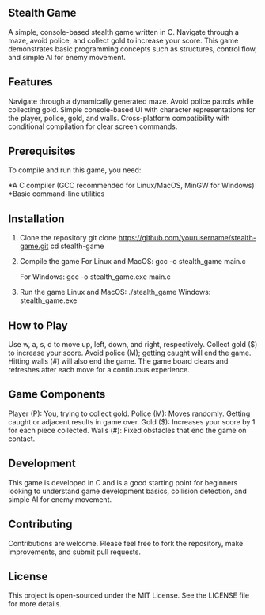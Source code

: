 ## Stealth Game
A simple, console-based stealth game written in C. Navigate through a maze, avoid police, and collect gold to increase your score. This game demonstrates basic programming concepts such as structures, control flow, and simple AI for enemy movement.

## Features
Navigate through a dynamically generated maze.
Avoid police patrols while collecting gold.
Simple console-based UI with character representations for the player, police, gold, and walls.
Cross-platform compatibility with conditional compilation for clear screen commands.

## Prerequisites
To compile and run this game, you need:

*A C compiler (GCC recommended for Linux/MacOS, MinGW for Windows)
*Basic command-line utilities

## Installation
1. Clone the repository
git clone https://github.com/yourusername/stealth-game.git
cd stealth-game

3. Compile the game
   For Linux and MacOS:
gcc -o stealth_game main.c

   For Windows:
gcc -o stealth_game.exe main.c

5. Run the game
   Linux and MacOS:
./stealth_game
   Windows:
stealth_game.exe

## How to Play
Use w, a, s, d to move up, left, down, and right, respectively.
Collect gold ($) to increase your score.
Avoid police (M); getting caught will end the game.
Hitting walls (#) will also end the game.
The game board clears and refreshes after each move for a continuous experience.

## Game Components
Player (P): You, trying to collect gold.
Police (M): Moves randomly. Getting caught or adjacent results in game over.
Gold ($): Increases your score by 1 for each piece collected.
Walls (#): Fixed obstacles that end the game on contact.

## Development
This game is developed in C and is a good starting point for beginners looking to understand game development basics, collision detection, and simple AI for enemy movement.

## Contributing
Contributions are welcome. Please feel free to fork the repository, make improvements, and submit pull requests.

## License
This project is open-sourced under the MIT License. See the LICENSE file for more details.   
